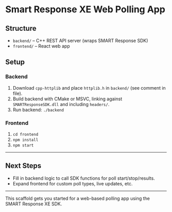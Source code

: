 # Smart Response XE Web Polling App

## Structure
- `backend/` – C++ REST API server (wraps SMART Response SDK)
- `frontend/` – React web app

## Setup

### Backend
1. Download `cpp-httplib` and place `httplib.h` in `backend/` (see comment in file).
2. Build backend with CMake or MSVC, linking against `SMARTResponseSDK.dll` and including `headers/`.
3. Run backend: `./backend`

### Frontend
1. `cd frontend`
2. `npm install`
3. `npm start`

---

## Next Steps
- Fill in backend logic to call SDK functions for poll start/stop/results.
- Expand frontend for custom poll types, live updates, etc.

---

This scaffold gets you started for a web-based polling app using the SMART Response XE SDK.
